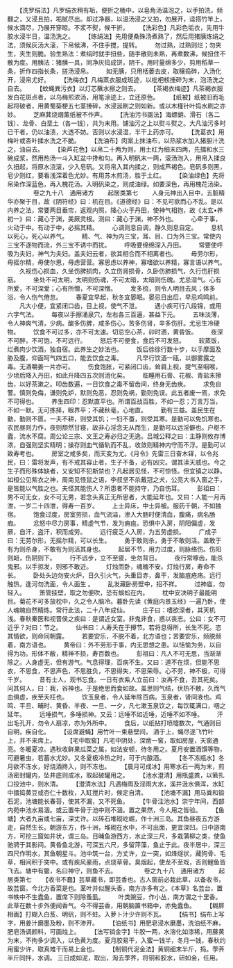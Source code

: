 <!-- { "loadSidebar": true } -->
　　【洗罗绢法】凡罗绢衣稍有垢，便折之桶中，以皂角汤温泡之，以手拍洗，频翻之，又浸且拍，垢腻尽出。却过净器，以温汤浸之又拍，勿展开，迳搭竹竿上，候水滴尽，乃展开穿晾。不浆不熨，候干折。
　　【洗彩色】凡彩色垢衣，先用牛胶水浸半日，温汤洗之。
　　【练绢法】先用便桑殊汤煮熟了，然后用猪胰炼绢之法，须候灰汤大滚，下帛候沸，不住手搅，提转。
　　勿过熟，过熟则烂；勿夹生，夹生则脆。验生熟法：煮绢时就手扭些，随手散则未熟，再煮数沸，候扭住不散为度。用胰法：猪胰一具，同净灰捣成饼，阴干。用时量绵多少，剪用稻草一条，折作四指长条，搓汤浸帛。
　　如无胰，只用栝蒌去皮，取穣捣碎，入汤化开，浸帛尤好。
　　【洗梅衣】凡梅蒸衣服成斑迹，以枇杷核捶碎为末，泡汤洗之自去。
　　【蚊蝇粪污衣】以灯芯蘸水擦之则去。
　　【茶褐衣梅迹】凡茶褐衣服发白花斑点者，以乌梅煎浓汤，用笔涂迹上，立还原色。
　　【纸被】纸被旧而毛起将破者，用黄蜀葵梗五七茎捶碎，水浸涎刷之则如新。或以木槿针叶捣水刷之亦妙。
　　芝麻萁烧烟薰纸被不作声。
　　【洗油污书画法】海螵蛸、滑石（各二钱）、龙骨、白垩土（各一钱），共为末用。铺油污之上以熨斗熨之。大凡油污多时已干者，仍以油渍，大透不妨。否则以水浸湿，半干上药亦可。
　　【洗葛衣】用梅叶或杏叶揉水洗之不脆。
　　【洗油布】肉案上抹油布，以热浆水加入猪胆汁洗之，油自去。
　　【染芦花色】以帛二十两为则，用土红为细末四两，先擂和水三碗成浆，然用热汤一斗入缸盆中搀和匀。再入明矾末一两，滚汤泡入，用帛入揉良久扭起，将原水浇滚，少入皂矾。又将帛入其内揉之，则成芦褐色。皂矾多则黑，皂少则红，要看浅深着色尤妙。有用苏木煎汤，胜于土红。
　　【染油绿色】先将帛染作深蓝色，再入槐花汤。入明矾染之，则成油绿。如要深色，再用槐花汤染。
　　
　　卷之九十八　通用诸方
　　起居类第七
　　人身元神出入目中，五脏精华亦聚于目，故《阴符经》曰：机在目。《道德经》曰：不见可欲而心不乱。是以内养之法，常要两目垂帘，返观内照，降心火于丹田，使神气相抱，故《太玄•养初一》曰：藏心于渊，美厥灵根。测曰：藏心于渊，神不外也。
　　心牵于事，火动于中。有动于中，必摇其精。
　　心调则息自调，静久则息自定。
　　息机以死心，死心以养气。
　　精、气、神为内三宝，耳、目、口为外三宝。常使内三宝不逐物而流，外三宝不诱中而扰。
　　呼吸要绵绵深入丹田。
　　常要使呼吸为夫妇，神气为夫妇。盖夫妇云者，欲其相合而不相离者也。
　　毋劳尔形，毋摇尔精，毋使尔思，毋虑营营。寡思虑以养神，寡嗜欲以养精，寡言语以养气。
　　久视伤心损血，久坐伤脾损肉，久立伤肾损骨，久卧伤肺损气，久行伤肝损筋。
　　坐处不可太明，太明则伤魂，不可太暗，太暗则伤魄。尤忌湿气。心有所爱，不可深爱；心有所憎，不可深憎。
　　发多梳，则令人明目去风；体多浴，令人伤气倦怠。
　　春夏宜早起，秋冬宜晏眠。晏忌日出后，早忌鸡鸣前。
　　凡大小便，宜紧闭口齿，目上视，使气不泄。
　　遇小疾可行八段锦，或用六字气法。
　　每夜以手擦涌泉穴，左右各三百遍，甚益下元。
　　五味淡薄，令人神爽气清，少病。酸多伤脾，咸多伤心，苦多伤肾，辛多伤肝。尤忌生冷硬物。
　　饮食不可过多，亦不可太速。切忌空心茶，卯时酒，黄昏饭。
　　夜深不可醉，不可饱，不可远行。
　　怒后不可便食，食后不可发怒。
　　软蒸饭，烂煮肉少饮酒，独自宿。此养生之妙法也。
　　饭后徐徐行数十步，以手摩面及胁及腹，仰面呵气四五口，能去饮食之毒。
　　凡早行饮酒一瓯，以御雾露之毒。无酒嚼姜一片亦可。
　　伤食饱胀，可紧闭口齿，耸肩上视，提气至咽喉，少顷后降入丹田，如此升降四五次则消化矣。
　　临睡用石膏、花椒、青盐末擦齿，以好茶漱之。叩齿数遍，一日饮食之毒不留齿间，终身无齿疾。
　　求免自警。慎则免侮，谦则免妒，默则免恶，忍则免祸，勤则免误。此五者废一焉，求免不可得也。
　　养生四印：忍默直平也。所谓百战百胜，不如一忍；万言万当，不如一默。无可拣择，眼界平；不藏秋毫，心地直。
　　勤有三益。盖民生在勤，勤则不匮。一夫不耕，则受其饥；一妇不蚕，则受其寒。是勤可以免饥寒也。农民昼则力作，夜则颓然甘寝，故非心淫念无从而生，是勤可以远淫僻也。户枢不蠹，流水不腐。周公论三宗、文王之寿必归之无逸。吕城公释之曰：主静则攸存博浓，自强则坚实精明；操存则血气循轨而不乱，收敛则精神内守而不浮。是勤可以致寿考也。
　　房室之戒多矣，而天变为尤。《月令》先雷三日奋木铎，以令兆民，曰：雷将发声，有不戒其容止者，生子不备，必有凶灾。谓其渎天威也。今之生子而形殊体缺者，又安知不犯斯禁也？凡起居见怪，不可惊怪。但宜镇之以静。如桓公见紫衣之神，周南见怪鼠之语，李叔坚不杀戴冠之犬，公亮大书入窗之手，是皆能以气胜之也。夫怪其能伤人？所患者不能持守，乃自伤耳。
　　彭祖曰：男不可无女，女不可无男，若念头真正无所思者，大能延年也。又曰：人能一月再泄，一岁二十四泄，得寿一百岁。
　　上士异床，中士异被。服药千朝，不如独宿。
　　饱食过度，房室劳损，血气流溢，渗入大肠时便清血，腹痛，病名肠瘕。
　　忿怒中尽力房事，精虚气节，发为痈疽。恐惧中入房，阴阳偏虚，发厥，自汗，盗汗，积而成劳。
　　远行疲乏人入房，为五劳虚损。
　　广成子曰：无劳尔形，无摇尔精，可以长生。
　　勇于敢则杀，勇于不敢则活。盖敢于有为则杀身，不敢有为则活其身也。
　　起居不节，用力过度，则脉络伤。伤阳则衄，伤阴则下。
　　行不远步，立不至疲，坐勿背日。
　　夜行常啄齿，能杀鬼邪。以手掠发，则邪不敢近。
　　灯烛而卧，魂魄不安。灯烛行房，寿命不长。
　　卧处头边勿安火炉，日久引火气，头重目赤，鼻干，发脑疽疮疡。远行触热，逢河勿洗面，令人面生 。
　　乱发藏卧房壁中，招不祥。
　　过神庙，勿轻入。
　　箫管挂壁，取之勿便吹，恐有蜈蚣在内。
　　枕中安决明子最能明目。菊花不可多放枕中，久之令人脑冷。暮卧先读《黄庭内景玉经》一遍乃卧，使人魂魄自然精炼。常行此法，二十八年成仙。
　　庄子曰：嗜欲深者，其天机浅。春秋秦医和视晋侯之疾曰：是谓近女室。非鬼非食，惑以丧志。公曰：女不可近乎？对曰：节之。
　　仙书曰：人寿夭在于撙节。若将息得所，长生不死。恣其情欲，则命同朝露。
　　若要安乐，不脱不着，北方语也；苦要安乐，频脱频着，南方语也。
　　黄帝曰：外不劳形于事，内无思想之患。以恬愉为务，以自得为功。形体不敝，精神不损，寿百数也。
　　彭祖曰：凡人不可无思，当渐渐除之。人身虚无，但有游气。气息得理，百病不生。又曰：道不在烦，但能不思衣，不思食，不思声色，不思胜负，不思得失，不思荣辱。心不劳，神不极，可得千岁。
　　昔有士人，观书忘食。一日有衣紫人立前曰：汝再不食，吾其死矣。问其何人，曰：我，谷神也。于是绝思而食如故。盖思则气结，伏热不散，久而气血俱虚，疾至夭枉也。
　　饮玉泉者，令人延年除百病。玉泉者，肾间液也。鸡鸣、平旦、晡时、黄昏、半夜、一旦、一夕，凡七漱玉泉饮之，每饮辄满口，咽之延年。
　　远唾损气，多唾损神。又云：远唾不如近唾，近唾不如不唾。
　　汗出毛孔开，勿令人扇凉，亦为外所中。
　　食后，以纸拈打喷嚏数次，气通则目自明，疾自化。
　　【设席避蝇】用竹叶一束悬壁间， 酒于上，蝇尽逐飞竹叶上，并不来席上。
　　【宅中取窖】凡宅中阴处，深凿一窖，取如房屋，天窗通亮。冬暖夏凉。遇秋收鲜果瓜菜之属，如法安顿，待冬用之。夏月安置酒馔等物，可避暑虫，若蓄水尤妙。又冬夏极冷热之时，可于内酿酒。
　　【冬不冻瓶水】冬月欲不冻水，好烧酒搀入，则不冻也。
　　【晨月可成冰】用寒水石一两为末，煎汤密封罐内，坠井底则成冰，取起破罐用之。
　　【池水澄清】用瓶盛粪，以箬扎口投池中，则水清。
　　【澄清水法】凡遇梅雨及淫雨大水，溪井汲水俱浑，水缸中擂捣黄豆或杏仁十数枚，入缸搅片时，候定自清。
　　【池塘不漏】用马粪和锻石泥，池塘能长春苔，使其不漏，又不死鱼。
　　【牛骨注池水】崇宁年间，西部内苑中池水易涸。或云置牛骨于池中则不涸。置之果然，今人用之皆验。
　　【鱼塘】大者九亩或七亩，深丈许。以砖石堆砌屹崛，作十洲三岛。其鱼昼夜五方游走，自然生长。朝游东方，作十洲，堆砌在水中，不可出面，更宜深凹。日中游南方，可挖三窟如井状，谓三岛。日晡鱼游西方，水止深三尺，多栽蒲柳之类，使鱼驰骋于其影间。黄昏鱼北游，可深五六尺，多留萍藻，鱼止于此。夜半居中，深三四尺作明水，其鱼朝星斗。池中筑一台，方丈许，立一突，如烽燧状，藏狗骨、毛草，相间积于突中。或有疾风豪雨，点烧草骨。臭烟起，使龙不至戏，否则鲤鱼皆飞去。塘中有鳖，名曰神守，则鱼不去。
　　
　　卷之九十八　通用诸方
　　起居类第七
　　【收书不蠢】芸草藏书，即芸香也。古人窗前必栽此草，以备收书，故芸窗。今北方香菜是也。茎叶并似醒头香，南方亦多有之。《本草》名芸台，置书帙中不生蠹鱼，置席下则除蚤虱。
　　叶类豌豆，作小丛，南方谓之十里香。此草在数十步外便闻香气。今不得芸香，用朝脑置书箱中，亦免蠹鱼。
　　【糊屏相画】打糊入白芨、明矾，则不蛀。入萝卜汁少许则不瓦。
　　【绢书】绢布上写字，用姜汁磨墨及粉，则不渗开。
　　【油纸书】用肥皂浸水磨墨，洗油纸不麻，肥皂汤调颜料，可画烛上。
　　【法写销金字】牛胶一两，水溶化如漆稀，用藤黄为末，不拘多少调入，以色黄为度。夏月胶易干，入蜜一钱半，冬月一钱，春秋约用蜜少许，取真难干而易上金也。
　　【制铜代泥金法】黄铜细末半斤，捣。荸荠半斤同拌，水调。 三日成如泥，取出，淘去荸荠，将铜和胶水，研如金，任用。
